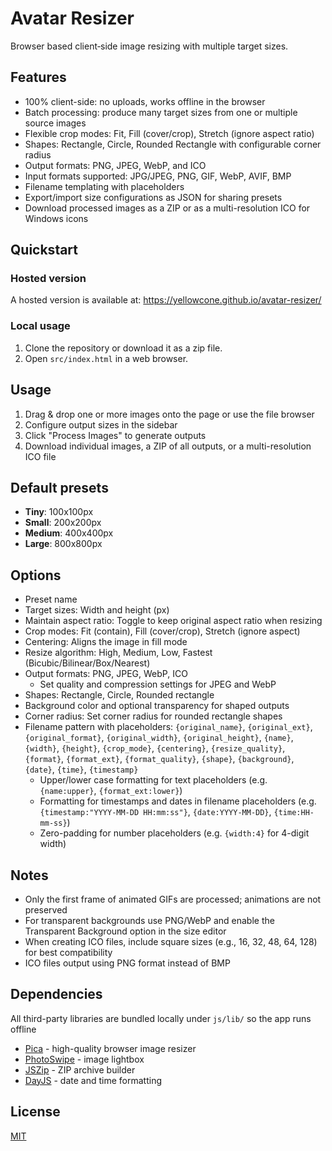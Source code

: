 # Avatar Resizer

Browser based client‑side image resizing with multiple target sizes.

## Features

- 100% client-side: no uploads, works offline in the browser
- Batch processing: produce many target sizes from one or multiple source images
- Flexible crop modes: Fit, Fill (cover/crop), Stretch (ignore aspect ratio)
- Shapes: Rectangle, Circle, Rounded Rectangle with configurable corner radius
- Output formats: PNG, JPEG, WebP, and ICO
- Input formats supported: JPG/JPEG, PNG, GIF, WebP, AVIF, BMP
- Filename templating with placeholders
- Export/import size configurations as JSON for sharing presets
- Download processed images as a ZIP or as a multi-resolution ICO for Windows icons

## Quickstart

### Hosted version

A hosted version is available at: <https://yellowcone.github.io/avatar-resizer/>

### Local usage

1. Clone the repository or download it as a zip file.
2. Open `src/index.html` in a web browser.

## Usage

1. Drag & drop one or more images onto the page or use the file browser
2. Configure output sizes in the sidebar
3. Click "Process Images" to generate outputs
4. Download individual images, a ZIP of all outputs, or a multi-resolution ICO file

## Default presets

- **Tiny**: 100x100px
- **Small**: 200x200px
- **Medium**: 400x400px
- **Large**: 800x800px

## Options

- Preset name
- Target sizes: Width and height (px)
- Maintain aspect ratio: Toggle to keep original aspect ratio when resizing
- Crop modes: Fit (contain), Fill (cover/crop), Stretch (ignore aspect)
- Centering: Aligns the image in fill mode
- Resize algorithm: High, Medium, Low, Fastest (Bicubic/Bilinear/Box/Nearest)
- Output formats: PNG, JPEG, WebP, ICO
  - Set quality and compression settings for JPEG and WebP
- Shapes: Rectangle, Circle, Rounded rectangle
- Background color and optional transparency for shaped outputs
- Corner radius: Set corner radius for rounded rectangle shapes
- Filename pattern with placeholders: `{original_name}`, `{original_ext}`, `{original_format}`, `{original_width}`, `{original_height}`, `{name}`, `{width}`, `{height}`, `{crop_mode}`, `{centering}`, `{resize_quality}`, `{format}`, `{format_ext}`, `{format_quality}`, `{shape}`, `{background}`, `{date}`, `{time}`, `{timestamp}`
  - Upper/lower case formatting for text placeholders (e.g. `{name:upper}`, `{format_ext:lower}`)
  - Formatting for timestamps and dates in filename placeholders (e.g. `{timestamp:"YYYY-MM-DD HH:mm:ss"}`, `{date:YYYY-MM-DD}`, `{time:HH-mm-ss}`)
  - Zero-padding for number placeholders (e.g. `{width:4}` for 4-digit width)

## Notes

- Only the first frame of animated GIFs are processed; animations are not preserved
- For transparent backgrounds use PNG/WebP and enable the Transparent Background option in the size editor
- When creating ICO files, include square sizes (e.g., 16, 32, 48, 64, 128) for best compatibility
- ICO files output using PNG format instead of BMP

## Dependencies

All third-party libraries are bundled locally under `js/lib/` so the app runs offline

- [Pica](https://github.com/nodeca/pica) - high-quality browser image resizer
- [PhotoSwipe](https://github.com/dimsemenov/PhotoSwipe) - image lightbox
- [JSZip](https://github.com/Stuk/jszip) - ZIP archive builder
- [DayJS](https://github.com/iamkun/dayjs) - date and time formatting

## License

[MIT](LICENSE)
